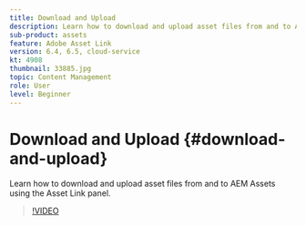```yaml
---
title: Download and Upload
description: Learn how to download and upload asset files from and to AEM Assets using the Asset Link panel.
sub-product: assets
feature: Adobe Asset Link
version: 6.4, 6.5, cloud-service
kt: 4908
thumbnail: 33885.jpg
topic: Content Management
role: User
level: Beginner
---
```


# Download and Upload {#download-and-upload}

Learn how to download and upload asset files from and to AEM Assets using the Asset Link panel.

>[!VIDEO](https://video.tv.adobe.com/v/33885/?quality=12)
